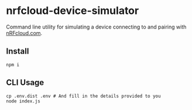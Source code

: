 # nrfcloud-device-simulator

Command line utility for simulating a device connecting to and pairing with [nRFcloud.com](https://nRFCloud.com).

## Install

    npm i

## CLI Usage

    cp .env.dist .env # And fill in the details provided to you
    node index.js